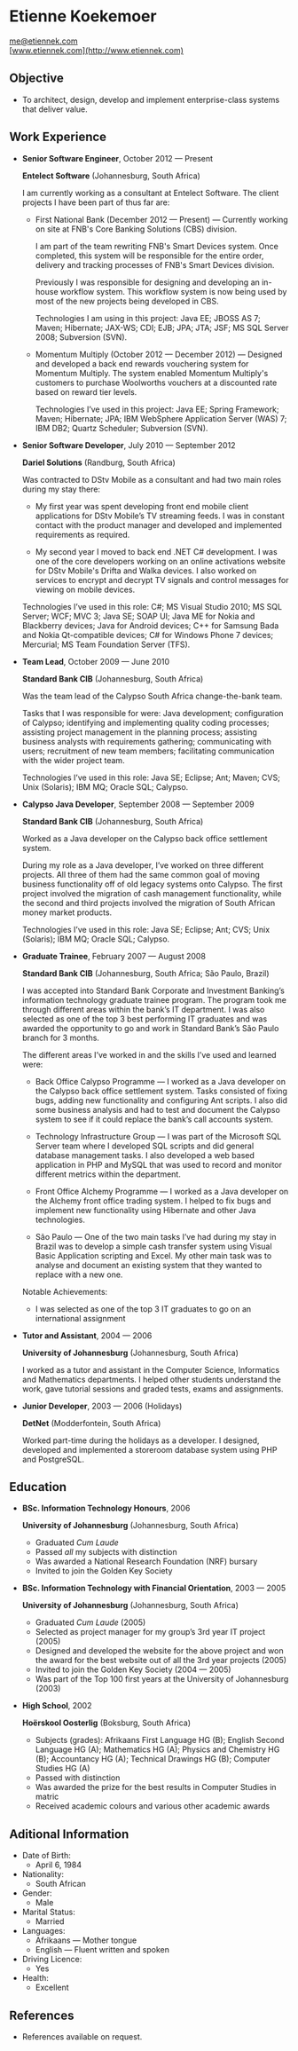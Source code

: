 # Etienne Koekemoer


[me@etiennek.com](mailto:me@etiennek.com)          
[www.etiennek.com](http://www.etiennek.com)


## Objective

*   To architect, design, develop and implement enterprise-class systems that deliver value.


## Work Experience

*   **Senior Software Engineer**, October 2012 — Present

    **Entelect Software** (Johannesburg, South Africa)
    
    I am currently working as a consultant at Entelect Software. The client projects I have been part of thus far are:
    
    -   First National Bank (December 2012 — Present) — Currently working on site at FNB's Core Banking Solutions (CBS) division. 
    
        I am part of the team rewriting FNB's Smart Devices system. Once completed, this system will be responsible for the entire order, delivery and tracking processes of FNB's Smart Devices division.
        
        Previously I was responsible for designing and developing an in-house workflow system. This workflow system is now being used by most of the new projects being developed in CBS.
    
        Technologies I am using in this project: Java EE; JBOSS AS 7; Maven; Hibernate; JAX-WS; CDI; EJB; JPA; JTA; JSF; MS SQL Server 2008; Subversion (SVN).
    
    -   Momentum Multiply (October 2012 — December 2012) — Designed and developed a back end rewards vouchering system for Momentum Multiply. The system enabled Momentum Multiply's customers to purchase Woolworths vouchers at a discounted rate based on reward tier levels.
    
        Technologies I’ve used in this project: Java EE; Spring Framework; Maven; Hibernate; JPA; IBM WebSphere Application Server (WAS) 7; IBM DB2; Quartz Scheduler; Subversion (SVN).

*   **Senior Software Developer**, July 2010 — September 2012

    **Dariel Solutions** (Randburg, South Africa)
    
    Was contracted to DStv Mobile as a consultant and had two main roles during my stay there:
    
    -   My first year was spent developing front end mobile client applications for DStv Mobile’s TV streaming feeds. I was in constant contact with the product manager and developed and implemented requirements as required.
    
    -   My second year I moved to back end .NET C# development. I was one of the core developers working on an online activations website for DStv Mobile's Drifta and Walka devices. I also worked on services to encrypt and decrypt TV signals and control messages for viewing on mobile devices.

    Technologies I’ve used in this role:  C#; MS Visual Studio 2010; MS SQL Server; WCF; MVC 3; Java SE; SOAP UI; Java ME for Nokia and Blackberry devices; Java for Android devices; C++ for Samsung Bada and Nokia Qt-compatible devices; C# for Windows Phone 7 devices; Mercurial; MS Team Foundation Server (TFS).

*   **Team Lead**, October 2009 — June 2010

    **Standard Bank CIB** (Johannesburg, South Africa)
    
    Was the team lead of the Calypso South Africa change-the-bank team.

    Tasks that I was responsible for were: Java development; configuration of Calypso; identifying and implementing quality coding processes; assisting project management in the planning process; assisting business analysts with requirements gathering; communicating with users; recruitment of new team members; facilitating communication with the wider project team.
    
    Technologies I’ve used in this role: Java SE; Eclipse; Ant; Maven; CVS; Unix (Solaris); IBM MQ; Oracle SQL; Calypso.

*   **Calypso Java Developer**, September 2008 — September 2009

    **Standard Bank CIB** (Johannesburg, South Africa)
    
    Worked as a Java developer on the Calypso back office settlement system.
    
    During my role as a Java developer, I’ve worked on three different projects. All three of them had the same common goal of moving business functionality off of old legacy systems onto Calypso. The first project involved the migration of cash management functionality, while the second and third projects involved the migration of South African money market products.
    
    Technologies I’ve used in this role: Java SE; Eclipse; Ant; CVS; Unix (Solaris); IBM MQ; Oracle SQL; Calypso.

*   **Graduate Trainee**, February 2007 — August 2008

    **Standard Bank CIB** (Johannesburg, South Africa; São Paulo, Brazil)
    
    I was accepted into Standard Bank Corporate and Investment Banking’s information technology graduate trainee program. The program took me through different areas within the bank’s IT department. I was also selected as one of the top 3 best performing IT graduates and was awarded the opportunity to go and work in Standard Bank’s São Paulo branch for 3 months.
    
    The different areas I’ve worked in and the skills I’ve used and learned were:

    -   Back Office Calypso Programme — I worked as a Java developer on the Calypso back office settlement system. Tasks consisted of fixing bugs, adding new functionality and configuring Ant scripts. I also did some business analysis and had to test and document the Calypso system to see if it could replace the bank’s call accounts system.
    
    -   Technology Infrastructure Group — I was part of the Microsoft SQL Server team where I developed SQL scripts and did general database management tasks. I also developed a web based application in PHP and MySQL that was used to record and monitor different metrics within the department.
    
    -   Front Office Alchemy Programme — I worked as a Java developer on the Alchemy front office trading system. I helped to fix bugs and implement new functionality using Hibernate and other Java technologies.
    
    -   São Paulo — One of the two main tasks I’ve had during my stay in Brazil was to develop a simple cash transfer system using Visual Basic Application scripting and Excel. My other main task was to analyse and document an existing system that they wanted to replace with a new one.

    Notable Achievements:

    -   I was selected as one of the top 3 IT graduates to go on an international assignment

*   **Tutor and Assistant**, 2004 — 2006

    **University of Johannesburg** (Johannesburg, South Africa)

    I worked as a tutor and assistant in the Computer Science, Informatics and Mathematics departments. I helped other students understand the work, gave tutorial sessions and graded tests, exams and assignments.

*   **Junior Developer**, 2003 — 2006 (Holidays)

    **DetNet** (Modderfontein, South Africa)

    Worked part-time during the holidays as a developer. I designed, developed and implemented a storeroom database system using PHP and PostgreSQL.


## Education

*   **BSc. Information Technology Honours**, 2006

    **University of Johannesburg** (Johannesburg, South Africa)

    -   Graduated *Cum Laude*
    -   Passed *all* my subjects with distinction
    -   Was awarded a National Research Foundation (NRF) bursary
    -   Invited to join the Golden Key Society

*   **BSc. Information Technology with Financial Orientation**, 2003 — 2005

    **University of Johannesburg** (Johannesburg, South Africa)

    -   Graduated *Cum Laude* (2005)
    -   Selected as project manager for my group’s 3rd year IT project (2005)
    -   Designed and developed the website for the above project and won the award for the best website out of all the 3rd year projects (2005)
    -   Invited to join the Golden Key Society (2004 — 2005)
    -   Was part of the Top 100 first years at the University of Johannesburg (2003)

*   **High School**, 2002

    **Hoërskool Oosterlig** (Boksburg, South Africa)

    -   Subjects (grades): Afrikaans First Language HG (B); English Second Language HG (A); Mathematics HG (A); Physics and Chemistry HG (B); Accountancy HG (A); Technical Drawings HG (B); Computer Studies HG (A)
    -   Passed with distinction
    -   Was awarded the prize for the best results in Computer Studies in matric
    -   Received academic colours and various other academic awards


## Aditional Information

*   Date of Birth:
    -   April 6, 1984
*   Nationality:
    -   South African
*   Gender:
    -   Male
*   Marital Status:
    -   Married
*   Languages:
    -   Afrikaans — Mother tongue
    -   English — Fluent written and spoken
*   Driving Licence:
    -   Yes
*   Health:
    -   Excellent


## References

*   References available on request.
